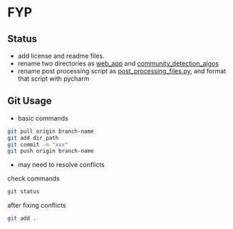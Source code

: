 # FYP

## Status

- add license and readme files.
- rename two directories as [web_app](web_app) and [community_detection_algos](community_detection_algos)
- rename post processing script as [post_processing_files.py](community_detection_algos/post_processing_files.py), 
and format that script with pycharm

## Git Usage

- basic commands

```zsh
git pull origin branch-name
git add dir_path
git commit -m "xxx"
git push origin branch-name
```

- may need to resolve conflicts

check commands

```zsh
git status
```

after fixing conflicts

```zsh
git add .
```
